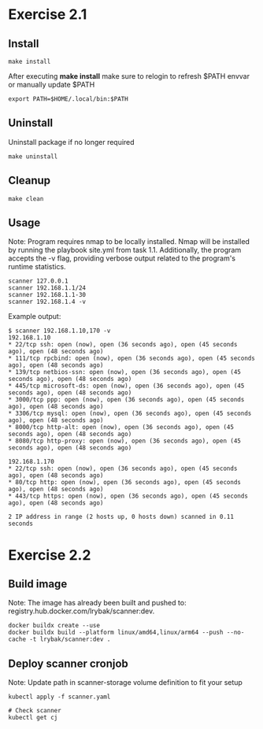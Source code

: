 # Exercise 2.1
## Install

```
make install
```

After executing **make install** make sure to relogin to refresh $PATH envvar or manually update $PATH
```
export PATH=$HOME/.local/bin:$PATH
```

## Uninstall
Uninstall package if no longer required
```
make uninstall
```

## Cleanup
```
make clean
```

## Usage
Note: Program requires nmap to be locally installed. Nmap will be installed by running the playbook site.yml from task 1.1.
Additionally, the program accepts the -v flag, providing verbose output related to the program's runtime statistics.
```
scanner 127.0.0.1
scanner 192.168.1.1/24
scanner 192.168.1.1-30
scanner 192.168.1.4 -v
```
Example output:
```
$ scanner 192.168.1.10,170 -v
192.168.1.10
* 22/tcp ssh: open (now), open (36 seconds ago), open (45 seconds ago), open (48 seconds ago)
* 111/tcp rpcbind: open (now), open (36 seconds ago), open (45 seconds ago), open (48 seconds ago)
* 139/tcp netbios-ssn: open (now), open (36 seconds ago), open (45 seconds ago), open (48 seconds ago)
* 445/tcp microsoft-ds: open (now), open (36 seconds ago), open (45 seconds ago), open (48 seconds ago)
* 3000/tcp ppp: open (now), open (36 seconds ago), open (45 seconds ago), open (48 seconds ago)
* 3306/tcp mysql: open (now), open (36 seconds ago), open (45 seconds ago), open (48 seconds ago)
* 8000/tcp http-alt: open (now), open (36 seconds ago), open (45 seconds ago), open (48 seconds ago)
* 8080/tcp http-proxy: open (now), open (36 seconds ago), open (45 seconds ago), open (48 seconds ago)

192.168.1.170
* 22/tcp ssh: open (now), open (36 seconds ago), open (45 seconds ago), open (48 seconds ago)
* 80/tcp http: open (now), open (36 seconds ago), open (45 seconds ago), open (48 seconds ago)
* 443/tcp https: open (now), open (36 seconds ago), open (45 seconds ago), open (48 seconds ago)

2 IP address in range (2 hosts up, 0 hosts down) scanned in 0.11 seconds
```


# Exercise 2.2
## Build image
Note: The image has already been built and pushed to: registry.hub.docker.com/lrybak/scanner:dev.
```
docker buildx create --use
docker buildx build --platform linux/amd64,linux/arm64 --push --no-cache -t lrybak/scanner:dev .
```

## Deploy scanner cronjob
Note: Update path in scanner-storage volume definition to fit your setup
```
kubectl apply -f scanner.yaml

# Check scanner
kubectl get cj
```